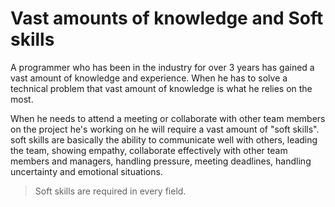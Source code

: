 # Vast amounts of knowledge and Soft skills
A programmer who has been in the industry for over 3 years has gained a vast amount of knowledge and experience. When he has to solve a technical problem that vast amount of knowledge is what he relies on the most. 

When he needs to attend a meeting or collaborate with other team members on the project he's working on he will require a vast amount of "soft skills". 
soft skills are basically the ability to communicate well with others, leading the team, showing empathy, collaborate effectively with other team members and managers, handling pressure, meeting deadlines, handling uncertainty and emotional situations.

> Soft skills are required in every field.